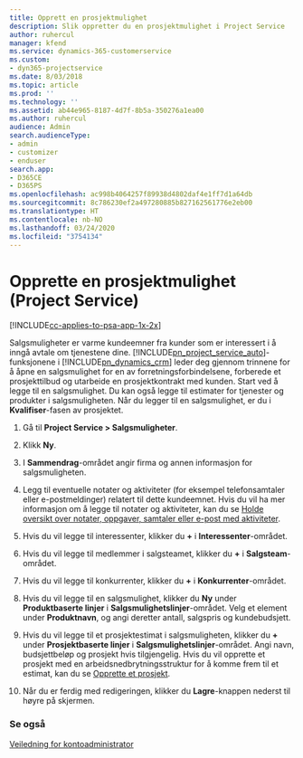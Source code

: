 ```yaml
---
title: Opprett en prosjektmulighet
description: Slik oppretter du en prosjektmulighet i Project Service
author: ruhercul
manager: kfend
ms.service: dynamics-365-customerservice
ms.custom:
- dyn365-projectservice
ms.date: 8/03/2018
ms.topic: article
ms.prod: ''
ms.technology: ''
ms.assetid: ab44e965-8187-4d7f-8b5a-350276a1ea00
ms.author: ruhercul
audience: Admin
search.audienceType:
- admin
- customizer
- enduser
search.app:
- D365CE
- D365PS
ms.openlocfilehash: ac998b4064257f89938d4802daf4e1ff7d1a64db
ms.sourcegitcommit: 8c786230ef2a497280885b827162561776e2eb00
ms.translationtype: HT
ms.contentlocale: nb-NO
ms.lasthandoff: 03/24/2020
ms.locfileid: "3754134"
---
```

# <a name="create-a-project-opportunity-project-service"></a>Opprette en prosjektmulighet (Project Service)

[!INCLUDE[cc-applies-to-psa-app-1x-2x](../includes/cc-applies-to-psa-app-1x-2x.md)]

Salgsmuligheter er varme kundeemner fra kunder som er interessert i å inngå avtale om tjenestene dine. [!INCLUDE[pn_project_service_auto](../includes/pn-project-service-auto.md)]-funksjonene i [!INCLUDE[pn_dynamics_crm](../includes/pn-dynamics-crm.md)] leder deg gjennom trinnene for å åpne en salgsmulighet for en av forretningsforbindelsene, forberede et prosjekttilbud og utarbeide en prosjektkontrakt med kunden. Start ved å legge til en salgsmulighet. Du kan også legge til estimater for tjenester og produkter i salgsmuligheten. Når du legger til en salgsmulighet, er du i **Kvalifiser**-fasen av prosjektet.  
  
1.  Gå til **Project Service > Salgsmuligheter**.  
  
2.  Klikk **Ny**.  
  
3.  I **Sammendrag**-området angir firma og annen informasjon for salgsmuligheten.  
  
4.  Legg til eventuelle notater og aktiviteter (for eksempel telefonsamtaler eller e-postmeldinger) relatert til dette kundeemnet. Hvis du vil ha mer informasjon om å legge til notater og aktiviteter, kan du se [Holde oversikt over notater, oppgaver, samtaler eller e-post med aktiviteter](../basics/work-with-activities.md).  
  
5.  Hvis du vil legge til interessenter, klikker du **+** i **Interessenter**-området.  
  
6.  Hvis du vil legge til medlemmer i salgsteamet, klikker du **+** i **Salgsteam**-området.  
  
7.  Hvis du vil legge til konkurrenter, klikker du **+** i **Konkurrenter**-området.  
  
8.  Hvis du vil legge til en salgsmulighet, klikker du **Ny** under **Produktbaserte linjer** i **Salgsmulighetslinjer**-området. Velg et element under **Produktnavn**, og angi deretter antall, salgspris og kundebudsjett.  
  
9. Hvis du vil legge til et prosjektestimat i salgsmuligheten, klikker du **+** under **Prosjektbaserte linjer** i **Salgsmulighetslinjer**-området. Angi navn, budsjettbeløp og prosjekt hvis tilgjengelig. Hvis du vil opprette et prosjekt med en arbeidsnedbrytningsstruktur for å komme frem til et estimat, kan du se [Opprette et prosjekt](../project-service/create-project.md).  
  
10. Når du er ferdig med redigeringen, klikker du **Lagre**-knappen nederst til høyre på skjermen.  
  
### <a name="see-also"></a>Se også  
 [Veiledning for kontoadministrator](../project-service/account-manager-guide.md)
